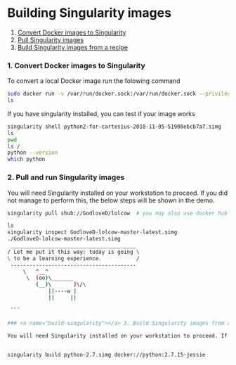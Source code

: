 # Building Singularity images

1. [Convert Docker images to Singularity](#convert-docker)
2. [Pull Singularity images](#pull-singularity)
3. [Build Singularity images from a recipe](#build-singularity)

### <a name="convert-docker"></a> 1. Convert Docker images to Singularity

To convert a local Docker image run the folowing command 
   ```sh
   sudo docker run -v /var/run/docker.sock:/var/run/docker.sock --privileged -t --rm singularityware/docker2singularity    python2-for-cartesius
   ls
   ```
   
If you have singularity installed, you can test if your image works

   ```sh
   singularity shell python2-for-cartesius-2018-11-05-51908ebcb7a7.simg
   ls
   pwd
   ls /
   python --version
   which python
   ```
   
### <a name="pull-singularity"></a> 2. Pull and run Singularity images
 
You will need Singularity installed on your workstation to proceed. If you did not manage to perform this, the below steps  will be shown in the demo.

   ```sh
   singularity pull shub://GodloveD/lolcow  # you may also use docker hub - singularity pull docker://godlovedc/lolcow

   ls
   singularity inspect GodloveD-lolcow-master-latest.simg
   ./GodloveD-lolcow-master-latest.simg 
    ________________________________________
   / Let me put it this way: today is going \
   \ to be a learning experience.           /
    ----------------------------------------
        \   ^__^
         \  (oo)\_______
            (__)\       )\/\
                ||----w |
                ||     ||

    ```

### <a name="build-singularity"></a> 3. Build Singularity images from a recipe

You will need Singularity installed on your workstation to proceed. If you did not manage to perform this, the below steps  will be shown in the demo.

 
 singularity build python-2.7.simg docker://python:2.7.15-jessie

